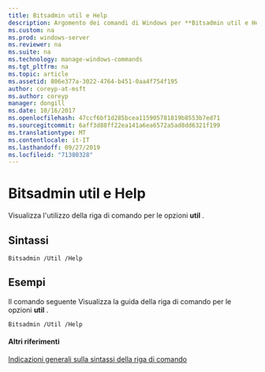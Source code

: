 ```yaml
---
title: Bitsadmin util e Help
description: Argomento dei comandi di Windows per **Bitsadmin util e Help** -Visualizza l'utilizzo della riga di comando per le opzioni **util** .
ms.custom: na
ms.prod: windows-server
ms.reviewer: na
ms.suite: na
ms.technology: manage-windows-commands
ms.tgt_pltfrm: na
ms.topic: article
ms.assetid: 806e377a-3022-4764-b451-0aa4f754f195
author: coreyp-at-msft
ms.author: coreyp
manager: dongill
ms.date: 10/16/2017
ms.openlocfilehash: 47ccf6bf1d285bcea115905781819b8553b7ed71
ms.sourcegitcommit: 6aff3d88ff22ea141a6ea6572a5ad8dd6321f199
ms.translationtype: MT
ms.contentlocale: it-IT
ms.lasthandoff: 09/27/2019
ms.locfileid: "71380328"
---
```

# <a name="bitsadmin-util-and-help"></a>Bitsadmin util e Help



Visualizza l'utilizzo della riga di comando per le opzioni **util** .

## <a name="syntax"></a>Sintassi

```
Bitsadmin /Util /Help 
```

## <a name="BKMK_examples"></a>Esempi

Il comando seguente Visualizza la guida della riga di comando per le opzioni **util** .
```
Bitsadmin /Util /Help
```

#### <a name="additional-references"></a>Altri riferimenti

[Indicazioni generali sulla sintassi della riga di comando](command-line-syntax-key.md)